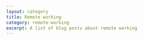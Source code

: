```yaml
---
layout: category
title: Remote working
category: remote-working
excerpt: A list of blog posts about remote working
---
```

